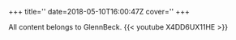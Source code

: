 +++
title=''
date=2018-05-10T16:00:47Z
cover=''
+++

All content belongs to GlennBeck.
{{< youtube X4DD6UX11HE >}}
